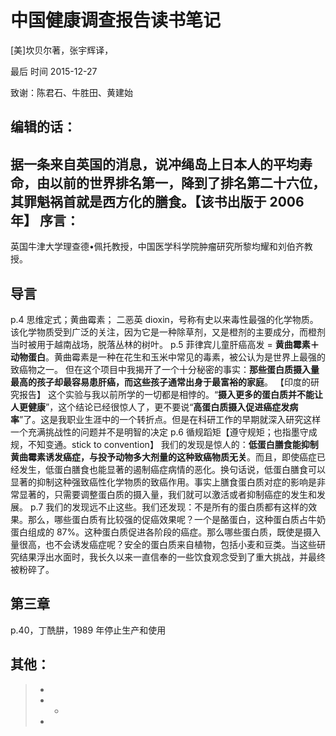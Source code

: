 中国健康调查报告读书笔记
===
[美]坎贝尔著，张宇辉译，

最后 时间 2015-12-27

致谢：陈君石、牛胜田、黄建始

编辑的话：
---
据一条来自英国的消息，说冲绳岛上日本人的平均寿命，由以前的世界排名第一，降到了排名第二十六位，其罪魁祸首就是西方化的膳食。【该书出版于 2006 年】
序言：
---
英国牛津大学理查德•佩托教授，中国医学科学院肿瘤研究所黎均耀和刘伯齐教授。

导言 
---
p.4 思维定式；黄曲霉素；
二恶英 dioxin，号称有史以来毒性最强的化学物质。该化学物质受到广泛的关注，因为它是一种除草剂，又是橙剂的主要成分，而橙剂当时被用于越南战场，脱落丛林的树叶。
p.5 菲律宾儿童肝癌高发 = **黄曲霉素＋动物蛋白**。黄曲霉素是一种在花生和玉米中常见的毒素，被公认为是世界上最强的致癌物之一。
但在这个项目中我揭开了一个十分秘密的事实：**那些蛋白质摄入量最高的孩子却最容易患肝癌，而这些孩子通常出身于最富裕的家庭**。
【印度的研究报告】
这个实验与我以前所学的一切都是相悖的。“**摄入更多的蛋白质并不能让人更健康**”，这个结论已经很惊人了，更不要说“**高蛋白质摄入促进癌症发病率**”了。这是我职业生涯中的一个转折点。但是在科研工作的早期就深入研究这样一个充满挑战性的问题并不是明智的决定
p.6 循规蹈矩【遵守规矩；也指墨守成规，不知变通。stick to convention】
我们的发现是惊人的：**低蛋白膳食能抑制黄曲霉素诱发癌症，与投予动物多大剂量的这种致癌物质无关**。而且，即使癌症已经发生，低蛋白膳食也能显著的遏制癌症病情的恶化。换句话说，低蛋白膳食可以显著的抑制这种强致癌性化学物质的致癌作用。事实上膳食蛋白质对症的影响是非常显著的，只需要调整蛋白质的摄入量，我们就可以激活或者抑制癌症的发生和发展。
p.7 我们的发现远不止这些。我们还发现：不是所有的蛋白质都有这样的效果。那么，哪些蛋白质有比较强的促癌效果呢？一个是酪蛋白，这种蛋白质占牛奶蛋白组成的 87%。这种蛋白质促进各阶段的癌症。那么哪些蛋白质，既使是摄入量很高，也不会诱发癌症呢？安全的蛋白质来自植物，包括小麦和豆类。当这些研究结果浮出水面时，我长久以来一直信奉的一些饮食观念受到了重大挑战，并最终被粉碎了。

第三章
---
p.40，丁酰肼，1989 年停止生产和使用



其他：
---
> * 
> * 
>   * 
> * 
